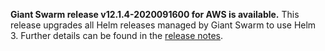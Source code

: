 **Giant Swarm release v12.1.4-2020091600 for AWS is available.** This release upgrades all Helm releases managed by Giant Swarm to use Helm 3. Further details can be found in the [release notes](https://github.com/giantswarm/releases/tree/master/aws/v12.1.4-2020091600).
